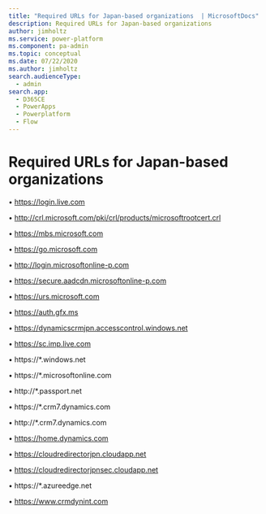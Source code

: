 ```yaml
---
title: "Required URLs for Japan-based organizations  | MicrosoftDocs"
description: Required URLs for Japan-based organizations 
author: jimholtz
ms.service: power-platform
ms.component: pa-admin
ms.topic: conceptual
ms.date: 07/22/2020
ms.author: jimholtz
search.audienceType: 
  - admin
search.app:
  - D365CE
  - PowerApps
  - Powerplatform
  - Flow
---
```


# Required URLs for Japan-based organizations 

• https://login.live.com

• http://crl.microsoft.com/pki/crl/products/microsoftrootcert.crl

• https://mbs.microsoft.com

• https://go.microsoft.com

• http://login.microsoftonline-p.com

• https://secure.aadcdn.microsoftonline-p.com

• https://urs.microsoft.com

• https://auth.gfx.ms

• https://dynamicscrmjpn.accesscontrol.windows.net

• https://sc.imp.live.com

• https://*.windows.net

• https://*.microsoftonline.com

• http://*.passport.net

• https://*.crm7.dynamics.com

• http://*.crm7.dynamics.com

• https://home.dynamics.com

• https://cloudredirectorjpn.cloudapp.net

• https://cloudredirectorjpnsec.cloudapp.net

• https://*.azureedge.net

• https://www.crmdynint.com